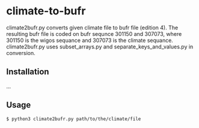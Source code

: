 # climate-to-bufr

climate2bufr.py converts given climate file to bufr file (edition 4). The resulting bufr file is coded on
bufr sequnce 301150 and 307073, where 301150 is the wigos sequance and 307073 is the climate sequance.
climate2bufr.py uses subset_arrays.py and separate_keys_and_values.py in conversion.

## Installation

...

## Usage

```bash
$ python3 climate2bufr.py path/to/the/climate/file

```
